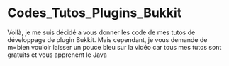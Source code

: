 Codes_Tutos_Plugins_Bukkit
==========================

Voilà, je me suis décidé a vous donner les code de mes tutos de développage de plugin Bukkit. Mais cependant, je vous demande de m=bien vouloir laisser un pouce bleu sur la vidéo car tous mes tutos sont gratuits et vous apprenent le Java
